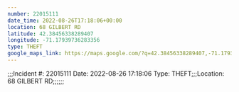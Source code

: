 ```yaml
---
number: 22015111
date_time: 2022-08-26T17:18:06+00:00
location: 68 GILBERT RD
latitude: 42.38456338289407
longitude: -71.17939736283356
type: THEFT
google_maps_link: https://maps.google.com/?q=42.38456338289407,-71.17939736283356
---
```


;;;Incident #: 22015111   Date: 2022-08-26 17:18:06   Type: THEFT;;;Location: 68 GILBERT RD;;;;;;
